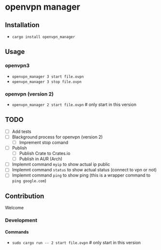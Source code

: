 # openvpn manager
## Installation
- `cargo install openvpn_manager`

## Usage
### openvpn3
- `openvpn_manager 3 start file.ovpn`
- `openvpn_manager 3 stop file.ovpn`

### openvpn (version 2)
- `openvpn_manager 2 start file.ovpn` # only start in this version

## TODO
- [ ] Add tests
 - [ ] Blackground process for openvpn (version 2)
   - [ ] Imprement stop comand
 - [ ] Publish
   - [ ] Publish Crate to Crates.io
   - [ ] Publish in AUR (Arch)
 - [ ] Implemnt command `myip` to show actual ip public
 - [ ] Implemnt command `status` to show actual status (connect to vpn or not)
 - [ ] Implemnt command `ping` to show ping (this is a wrapper command to `ping google.com`)

## Contribution
Welcome
### Development
#### Commands
- `sudo cargo run -- 2 start file.ovpn` # only start in this version
